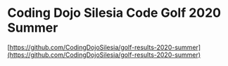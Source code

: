 # Coding Dojo Silesia Code Golf 2020 Summer

[https://github.com/CodingDojoSilesia/golf-results-2020-summer](https://github.com/CodingDojoSilesia/golf-results-2020-summer)

